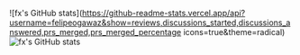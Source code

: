 ![fx's GitHub stats](https://github-readme-stats.vercel.app/api?username=felipeogawaz&show=reviews,discussions_started,discussions_answered,prs_merged,prs_merged_percentage icons=true&theme=radical)
![fx's GitHub stats](https://github-readme-stats.vercel.app/api?username=anuraghazra&show_icons=true&theme=radical)
